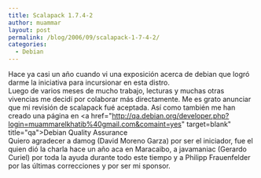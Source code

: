 ```yaml
---
title: Scalapack 1.7.4-2
author: muammar
layout: post
permalink: /blog/2006/09/scalapack-1-7-4-2/
categories:
  - Debian
---
```

Hace ya casi un año cuando vi una exposición acerca de debian que logró darme la iniciativa para incursionar en esta distro.  
Luego de varios meses de mucho trabajo, lecturas y muchas otras vivencias me decidí por colaborar más directamente. Me es grato anunciar que mi revisión de scalapack fué aceptada. Así como también me han creado una página en <a href="http://qa.debian.org/developer.php?login=muammarelkhatib%40gmail.com&comaint=yes" target=blank" title="qa">Debian Quality Assurance</a>  
Quiero agradecer a damog (David Moreno Garza) por ser el iniciador, fue el quien dió la charla hace un año aca en Maracaibo, a javamaniac (Gerardo Curiel) por toda la ayuda durante todo este tiempo y a Philipp Frauenfelder por las últimas correcciones y por ser mi sponsor.